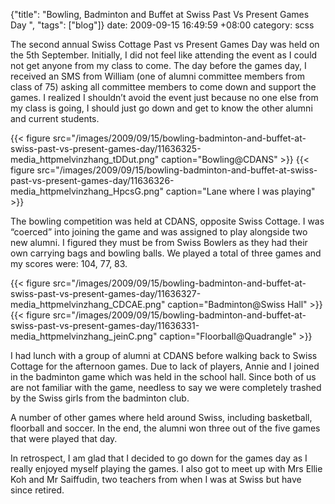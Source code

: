 {"title": "Bowling, Badminton and Buffet at Swiss Past Vs Present Games Day  ", "tags": ["blog"]}
date: 2009-09-15 16:49:59 +08:00
category: scss

The second annual Swiss Cottage Past vs Present Games Day was held on the 5th
September. Initially, I did not feel like attending the event as I could not
get anyone from my class to come. The day before the games day, I received an
SMS from William (one of alumni committee members from class of 75) asking all
committee members to come down and support the games. I realized I shouldn’t
avoid the event just because no one else from my class is going, I should just
go down and get to know the other alumni and current students.

{{< figure src="/images/2009/09/15/bowling-badminton-and-buffet-at-swiss-past-vs-present-games-day/11636325-media_httpmelvinzhang_tDDut.png" caption="Bowling@CDANS" >}}
{{< figure src="/images/2009/09/15/bowling-badminton-and-buffet-at-swiss-past-vs-present-games-day/11636326-media_httpmelvinzhang_HpcsG.png" caption="Lane where I was playing" >}}

The bowling competition was held at CDANS, opposite Swiss Cottage. I was
“coerced” into joining the game and was assigned to play alongside two new
alumni. I figured they must be from Swiss Bowlers as they had their own
carrying bags and bowling balls. We played a total of three games and my scores
were: 104, 77, 83.

{{< figure src="/images/2009/09/15/bowling-badminton-and-buffet-at-swiss-past-vs-present-games-day/11636327-media_httpmelvinzhang_CDCAE.png" caption="Badminton@Swiss Hall" >}}
{{< figure src="/images/2009/09/15/bowling-badminton-and-buffet-at-swiss-past-vs-present-games-day/11636331-media_httpmelvinzhang_jeinC.png" caption="Floorball@Quadrangle" >}}

I had lunch with a group of alumni at CDANS before walking back to Swiss
Cottage for the afternoon games. Due to lack of players, Annie and I joined in
the badminton game which was held in the school hall. Since both of us are not
familiar with the game, needless to say we were completely trashed by the Swiss
girls from the badminton club.

A number of other games where held around Swiss, including basketball,
floorball and soccer. In the end, the alumni won three out of the five games
that were played that day.

In retrospect, I am glad that I decided to go down for the games day as I
really enjoyed myself playing the games. I also got to meet up with Mrs Ellie
Koh and Mr Saiffudin, two teachers from when I was at Swiss but have since
retired.
